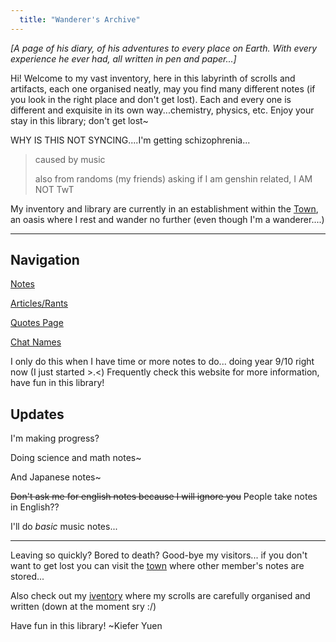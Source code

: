 ```yaml
---
  title: "Wanderer's Archive"
---
```



_[A page of his diary, of his adventures to every place on Earth. With every experience he ever had, all written in pen and paper...]_

Hi! Welcome to my vast inventory, here in this labyrinth of scrolls and artifacts, each one organised neatly, may you find many different notes (if you look in the right place and don't get lost). Each and every one is different and exquisite in its own way...chemistry, physics, etc. Enjoy your stay in this library; don't get lost~

WHY IS THIS NOT SYNCING....I'm getting schizophrenia...
> caused by music
>
> also from randoms (my friends) asking if I am genshin related, I AM NOT TwT

My inventory and library are currently in an establishment within the [Town](/wanderer-archive/the-town.md), an oasis where I rest and wander no further (even though I'm a wanderer....)

---
## Navigation
[Notes](notes.md)

[Articles/Rants](/wanderer-archive/other/rants.md)

[Quotes Page](/wanderer-archive/other/quotes.md)

[Chat Names](/wanderer-archive/other/chatnames.md)

I only do this when I have time or more notes to do... doing year 9/10 right now (I just started >.<)
Frequently check this website for more information, have fun in this library!

## Updates
I'm making progress?

Doing science and math notes~

And Japanese notes~

~~Don't ask me for english notes because I will ignore you~~ People take notes in English??

I'll do _basic_ music notes...


---
Leaving so quickly? Bored to death? Good-bye my visitors... if you don't want to get lost you can visit the [town](/wanderer-archive/the-town.md) where other member's notes are stored...

Also check out my [iventory](https://wanderer-inventory.notion.site/Wanderer-s-Archive-551bf6d3382148678191175b1123296f) where my scrolls are carefully organised and written (down at the moment sry :/)
  
Have fun in this library! ~Kiefer Yuen

